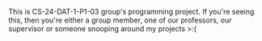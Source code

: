 This is CS-24-DAT-1-P1-03 group's programming project.
If you're seeing this, then you're either a group member, one of our professors, our supervisor or someone snooping around my projects >:(
